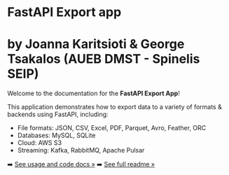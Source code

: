# FastAPI Export app 
# by Joanna Karitsioti & George Tsakalos (AUEB DMST - Spinelis SEIP)

Welcome to the documentation for the **FastAPI Export App**!

This application demonstrates how to export data to a variety of formats & backends using FastAPI, including:

- File formats: JSON, CSV, Excel, PDF, Parquet, Avro, Feather, ORC
- Databases: MySQL, SQLite
- Cloud: AWS S3
- Streaming: Kafka, RabbitMQ, Apache Pulsar

➡️ [See usage and code docs »](usage/export.md)
➡️ [See full readme »](../README.md)
